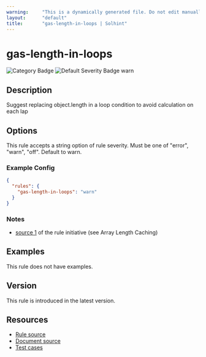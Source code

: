 ```yaml
---
warning:     "This is a dynamically generated file. Do not edit manually."
layout:      "default"
title:       "gas-length-in-loops | Solhint"
---
```


# gas-length-in-loops
![Category Badge](https://img.shields.io/badge/-Gas%20Consumption%20Rules-informational)
![Default Severity Badge warn](https://img.shields.io/badge/Default%20Severity-warn-yellow)

## Description
Suggest replacing object.length in a loop condition to avoid calculation on each lap

## Options
This rule accepts a string option of rule severity. Must be one of "error", "warn", "off". Default to warn.

### Example Config
```json
{
  "rules": {
    "gas-length-in-loops": "warn"
  }
}
```

### Notes
- [source 1](https://coinsbench.com/comprehensive-guide-tips-and-tricks-for-gas-optimization-in-solidity-5380db734404) of the rule initiative (see Array Length Caching)

## Examples
This rule does not have examples.

## Version
This rule is introduced in the latest version.

## Resources
- [Rule source](https://github.com/protofire/solhint/tree/master/lib/rules/gas-consumption/gas-length-in-loops.js)
- [Document source](https://github.com/protofire/solhint/tree/master/docs/rules/gas-consumption/gas-length-in-loops.md)
- [Test cases](https://github.com/protofire/solhint/tree/master/test/rules/gas-consumption/gas-length-in-loops.js)
